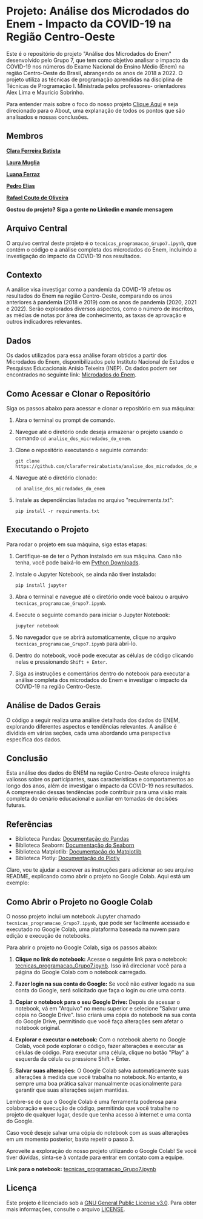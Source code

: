 # Projeto: Análise dos Microdados do Enem - Impacto da COVID-19 na Região Centro-Oeste

Este é o repositório do projeto "Análise dos Microdados do Enem" desenvolvido pelo Grupo 7, que tem como objetivo analisar o impacto da COVID-19 nos números do Exame Nacional do Ensino Médio (Enem) na região Centro-Oeste do Brasil, abrangendo os anos de 2018 a 2022. O projeto utiliza as técnicas de programação aprendidas na disciplina de Técnicas de Programação I. Ministrada pelos professores- orientadores Alex Lima e Mauricio Sobrinho.

Para entender mais sobre o foco do nosso projeto [Clique Aqui](about.md) e seja direcionado para o About, uma explanação de todos os pontos que são analisados e nossas conclusões.


## Membros

**[Clara Ferreira Batista](https://www.linkedin.com/in/clara-ferreira-batista/)**

**[Laura Muglia](https://www.linkedin.com/in/lauramuglia/)**

**[Luana Ferraz](https://www.linkedin.com/in/luanamariaferraz/)**

**[Pedro Elias](https://www.linkedin.com/in/pedro-elias-muniz-peres-378b41206/)**

**[Rafael Couto de Oliveira](https://www.linkedin.com/in/couto21/)**

**Gostou do projeto? Siga a gente no Linkedin e mande mensagem**

## Arquivo Central

O arquivo central deste projeto é o `tecnicas_programacao_Grupo7.ipynb`, que contém o código e a análise completa dos microdados do Enem, incluindo a investigação do impacto da COVID-19 nos resultados.

## Contexto

A análise visa investigar como a pandemia da COVID-19 afetou os resultados do Enem na região Centro-Oeste, comparando os anos anteriores à pandemia (2018 e 2019) com os anos de pandemia (2020, 2021 e 2022). Serão explorados diversos aspectos, como o número de inscritos, as médias de notas por área de conhecimento, as taxas de aprovação e outros indicadores relevantes.

## Dados

Os dados utilizados para essa análise foram obtidos a partir dos Microdados do Enem, disponibilizados pelo Instituto Nacional de Estudos e Pesquisas Educacionais Anísio Teixeira (INEP). Os dados podem ser encontrados no seguinte link: [Microdados do Enem](https://www.gov.br/inep/pt-br/acesso-a-informacao/dados-abertos/microdados/enem).

## Como Acessar e Clonar o Repositório

Siga os passos abaixo para acessar e clonar o repositório em sua máquina:

1. Abra o terminal ou prompt de comando.

2. Navegue até o diretório onde deseja armazenar o projeto usando o comando `cd analise_dos_microdados_do_enem`.

3. Clone o repositório executando o seguinte comando:
   ```
   git clone https://github.com/claraferreirabatista/analise_dos_microdados_do_enem.git
   ```

4. Navegue até o diretório clonado:
   ```
   cd analise_dos_microdados_do_enem
   ```

5. Instale as dependências listadas no arquivo "requirements.txt":
   ```
   pip install -r requirements.txt
   ```

## Executando o Projeto

Para rodar o projeto em sua máquina, siga estas etapas:

1. Certifique-se de ter o Python instalado em sua máquina. Caso não tenha, você pode baixá-lo em [Python Downloads](https://www.python.org/downloads/).

2. Instale o Jupyter Notebook, se ainda não tiver instalado:
   ```
   pip install jupyter
   ```

3. Abra o terminal e navegue até o diretório onde você baixou o arquivo `tecnicas_programacao_Grupo7.ipynb`.

4. Execute o seguinte comando para iniciar o Jupyter Notebook:
   ```
   jupyter notebook
   ```

5. No navegador que se abrirá automaticamente, clique no arquivo `tecnicas_programacao_Grupo7.ipynb` para abri-lo.

6. Dentro do notebook, você pode executar as células de código clicando nelas e pressionando `Shift + Enter`.

7. Siga as instruções e comentários dentro do notebook para executar a análise completa dos microdados do Enem e investigar o impacto da COVID-19 na região Centro-Oeste.

## Análise de Dados Gerais

O código a seguir realiza uma análise detalhada dos dados do ENEM, explorando diferentes aspectos e tendências relevantes. A análise é dividida em várias seções, cada uma abordando uma perspectiva específica dos dados.

## Conclusão

Esta análise dos dados do ENEM na região Centro-Oeste oferece insights valiosos sobre os participantes, suas características e comportamentos ao longo dos anos, além de investigar o impacto da COVID-19 nos resultados. A compreensão dessas tendências pode contribuir para uma visão mais completa do cenário educacional e auxiliar em tomadas de decisões futuras.

## Referências

- Biblioteca Pandas: [Documentação do Pandas](https://pandas.pydata.org/docs/)
- Biblioteca Seaborn: [Documentação do Seaborn](https://seaborn.pydata.org/documentation.html)
- Biblioteca Matplotlib: [Documentação do Matplotlib](https://matplotlib.org/stable/contents.html)
- Biblioteca Plotly: [Documentação do Plotly](https://plotly.com/python/)

Claro, vou te ajudar a escrever as instruções para adicionar ao seu arquivo README, explicando como abrir o projeto no Google Colab. Aqui está um exemplo:

## Como Abrir o Projeto no Google Colab

O nosso projeto inclui um notebook Jupyter chamado `tecnicas_programacao_Grupo7.ipynb`, que pode ser facilmente acessado e executado no Google Colab, uma plataforma baseada na nuvem para edição e execução de notebooks.

Para abrir o projeto no Google Colab, siga os passos abaixo:

1. **Clique no link do notebook:** Acesse o seguinte link para o notebook: [tecnicas_programacao_Grupo7.ipynb](https://colab.research.google.com/drive/10k9nKpVW26KUpBbKCHX-QYnlbcsXs1dJ?usp=sharing). Isso irá direcionar você para a página do Google Colab com o notebook carregado.

2. **Fazer login na sua conta do Google:** Se você não estiver logado na sua conta do Google, será solicitado que faça o login ou crie uma conta.

3. **Copiar o notebook para o seu Google Drive:** Depois de acessar o notebook, vá em "Arquivo" no menu superior e selecione "Salvar uma cópia no Google Drive". Isso criará uma cópia do notebook na sua conta do Google Drive, permitindo que você faça alterações sem afetar o notebook original.

4. **Explorar e executar o notebook:** Com o notebook aberto no Google Colab, você pode explorar o código, fazer alterações e executar as células de código. Para executar uma célula, clique no botão "Play" à esquerda da célula ou pressione Shift + Enter.

5. **Salvar suas alterações:** O Google Colab salva automaticamente suas alterações à medida que você trabalha no notebook. No entanto, é sempre uma boa prática salvar manualmente ocasionalmente para garantir que suas alterações sejam mantidas.

Lembre-se de que o Google Colab é uma ferramenta poderosa para colaboração e execução de código, permitindo que você trabalhe no projeto de qualquer lugar, desde que tenha acesso à internet e uma conta do Google.

Caso você deseje salvar uma cópia do notebook com as suas alterações em um momento posterior, basta repetir o passo 3.

Aproveite a exploração do nosso projeto utilizando o Google Colab! Se você tiver dúvidas, sinta-se à vontade para entrar em contato com a equipe.

**Link para o notebook:** [tecnicas_programacao_Grupo7.ipynb](https://colab.research.google.com/drive/10k9nKpVW26KUpBbKCHX-QYnlbcsXs1dJ?usp=sharing)


## Licença

Este projeto é licenciado sob a [GNU General Public License v3.0](https://www.gnu.org/licenses/gpl-3.0.en.html). Para obter mais informações, consulte o arquivo [LICENSE](LICENSE).